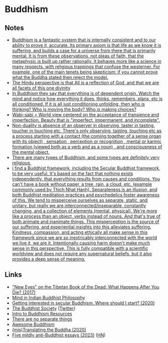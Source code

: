 # Buddhism

## Notes

- [Buddhism is a fantastic system that is internally consistent and to our ability to prove it, accurate. Its primary axiom is that life as we know it is suffering, and builds a case for a universe from there that is primarily mental. It is from these observations, not pleas of faith, that the metaphysic is built up rather rationally. It behaves more like a science in many respects, with religious trappings that confuse the westerner. For example, one of the main tenets being skepticism: if you cannot prove what the Buddha stated then reject the model.](https://www.reddit.com/r/RationalPsychonaut/comments/7uefxp/trying_to_find_a_rational_metaphysical_perspective/)
- [The Hindu perspective is that All is a reflection of God, and that we are all facets of this one divinity](https://www.reddit.com/r/entheogens/comments/7oyz6i/where_is_god_in_the_entheogenic_movement_james/)
- [In Buddhism they say that everything is of dependent origin. Watch the mind and notice how everything it does, thinks, remembers, plans, etc is all conditioned. If it is all just conditioning unfolding, then who is thinking? Who is moving the body? Who is making choices?](https://www.reddit.com/r/Meditation/comments/55y5p3/has_anyone_here_ever_reached_enlightenment/)
- [Wabi-sabi = World view centered on the acceptance of transience and imperfection. Beauty that is "imperfect, impermanent, and incomplete".](https://en.wikipedia.org/wiki/Wabi-sabi)
- [Non-duality is absence of an observer in observing, taster in tasting, toucher in touching etc. There's only observing, tasting, touching etc as a process starting with a contact (the coming together of a sense organ with its object) , sensation , perception or recognition , mental or karmic formation (viewed both as a verb and as a noun) , and consciousness of the mental object.](https://www.reddit.com/r/secularbuddhism/comments/n0rvff/what_is_the_relationship_between_nonduality_and/)
- [There are many types of Buddhism, and some types are definitely very religious.](https://news.ycombinator.com/item?id=27892935)
- [I find a Buddhist framework, including the Secular Buddhist framework, to be very useful. It's based on the fact that nothing exists independently, that everything results from causes and conditions. You can't have a book without paper, a tree, rain, a cloud, etc. (example commonly used by Thich Nhat Hanh). Separateness is an illusion, and both Buddhist meditation practices and psychedelics foster awareness of this. We tend to misperceive ourselves as separate, static, and unitary, but really we are interconnected/inseparable, constantly changing, and a collection of elements (mental, physical). We're more like a process than an object, verbs instead of nouns. And that's true of both animate and inanimate things. This misperception is the source of our suffering, and experiential insights into this alleviates suffering. Kindness, compassion, and acting ethically all make sense in this framework since we are so inextricably interconnected with the world we live it, we are it. Intentionally causing harm doesn't make much sense in this perspective. This is fully compatible with a scientific worldview and does not require any supernatural beliefs, but it also provides a deep sense of meaning.](https://www.reddit.com/r/RationalPsychonaut/comments/pkr0kz/existential_questions_after_a_trip/)

## Links

- ["New Eyes" on the Tibetan Book of the Dead: What Happens After You Die? (2017)](https://www.youtube.com/watch?v=hBl5v2WGqrI)
- [Mind in Indian Buddhist Philosophy](https://plato.stanford.edu/entries/mind-indian-buddhism/)
- [Getting interested in secular Buddhism. Where should I start? (2020)](https://www.reddit.com/r/secularbuddhism/comments/gsidjf/getting_interested_in_secular_buddhism_where/)
- [The Buddhist Society](https://www.thebuddhistsociety.org/) ([Twitter](https://twitter.com/buddhistsociety))
- [Intro to Buddhism Resources](https://www.reddit.com/r/RationalPsychonaut/comments/pkr0kz/existential_questions_after_a_trip/hc7xlwa/)
- [There are no separate things](https://www.reddit.com/r/RationalPsychonaut/comments/pw3f83/there_are_no_separate_things_struggling_to/)
- [Awesome Buddhism](https://github.com/sirredbeard/Awesome-Buddhism)
- [(mis)Translating the Buddha (2020)](http://neuroticgradientdescent.blogspot.com/2020/01/mistranslating-buddha.html)
- [Five mildly anti-Buddhist essays (2023)](https://sashachapin.substack.com/p/five-mildly-anti-buddhist-essays) ([HN](https://news.ycombinator.com/item?id=34282033))

